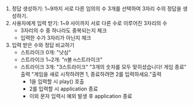 1. 정답 생성하기: 1~9까지 서로 다른 임의의 수 3개를 선택하여 3자리 수의 정답을 생성하기.
2. 사용자에게 입력 받기: 1~9 사이까지 서로 다른 수로 이루어진 3자리의 수
   - 3자리의 수 중 하나라도 중복되는지 체크
   - 입력한 수가 3자리가 아닌지 체크
3. 입력 받은 수와 정답 비교하기
   - 스트라이크 0개: "낫싱"
   - 스트라이크 1~2개: "n볼 n스트라이크"
   - 스트라이크 3개: "3스트라이크"
     "3개의 숫자를 모두 맞히셨습니다! 게임 종료" 출력
     "게임을 새로 시작하려면 1, 종료하려면 2를 입력하세요."출력
     - 1을 입력할 시 play() 호출
     - 2를 입력할 시 application 종료
     - 이외 문자 입력시 예외 발생 후 application 종료
